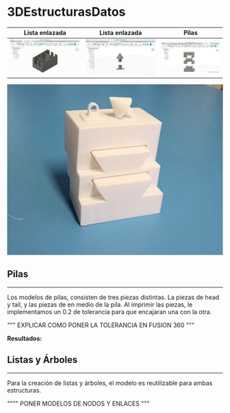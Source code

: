 # 3DEstructurasDatos

Lista enlazada | Lista enlazada | Pilas
:-----------------------:|:-----------------------:|:-----------------------:
![mostla1](images/mostla1.jpeg) | ![mostla2](images/mostla2.jpeg) | ![mostla3](images/mostla3.jpeg) 

![mostla4](images/mostla4.jpeg)


## Pilas
----------
Los modelos de pilas, consisten de tres piezas distintas. La piezas de head y tail, y las piezas de en medio de la pila. Al imprimir las piezas, le implementamos un 0.2 de tolerancia para que encajaran una con la otra.

""" EXPLICAR COMO PONER LA TOLERANCIA EN FUSION 360 """ 

**Resultados:**


## Listas y Árboles
--------
Para la creación de listas y árboles, el modelo es reutilizable para ambas estructuras. 

"""" PONER MODELOS DE NODOS Y ENLACES """
